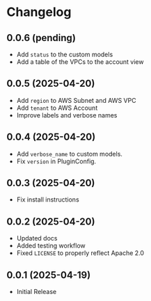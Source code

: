 # Changelog

## 0.0.6 (pending)

* Add `status` to the custom models
* Add a table of the VPCs to the account view

## 0.0.5 (2025-04-20)

* Add `region` to AWS Subnet and AWS VPC
* Add `tenant` to AWS Account
* Improve labels and verbose names

## 0.0.4 (2025-04-20)

* Add `verbose_name` to custom models.
* Fix `version` in PluginConfig.

## 0.0.3 (2025-04-20)

* Fix install instructions

## 0.0.2 (2025-04-20)

* Updated docs
* Added testing workflow
* Fixed `LICENSE` to properly reflect Apache 2.0

## 0.0.1 (2025-04-19)

* Initial Release
